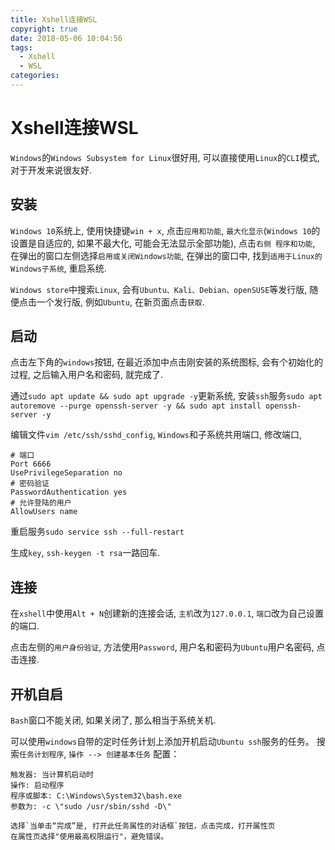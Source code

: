 ```yaml
---
title: Xshell连接WSL
copyright: true
date: 2018-05-06 10:04:56
tags:
  - Xshell
  - WSL
categories:
---
```


# Xshell连接WSL

`Windows`的`Windows Subsystem for Linux`很好用, 可以直接使用`Linux`的`CLI`模式, 对于开发来说很友好.

## 安装

`Windows 10`系统上, 使用快捷键`win + x`, 点击`应用和功能`, `最大化显示`(`Windows 10`的设置是自适应的, 如果不最大化, 可能会无法显示全部功能), 点击`右侧 程序和功能`, 在弹出的窗口左侧选择`启用或关闭Windows功能`, 在弹出的窗口中, 找到`适用于Linux的Windows子系统`, 重启系统.

`Windows store`中搜索`Linux`, 会有`Ubuntu、Kali、Debian、openSUSE`等发行版, 随便点击一个发行版, 例如`Ubuntu`, 在新页面点击`获取`.

## 启动

点击左下角的`windows`按钮, 在最近添加中点击刚安装的系统图标, 会有个初始化的过程, 之后输入用户名和密码, 就完成了.

通过`sudo apt update && sudo apt upgrade -y`更新系统, 安装`ssh`服务`sudo apt autoremove --purge openssh-server -y && sudo apt install openssh-server -y`

编辑文件`vim /etc/ssh/sshd_config`, `Windows`和子系统共用端口, 修改端口, 
```
# 端口
Port 6666
UsePrivilegeSeparation no
# 密码验证
PasswordAuthentication yes
# 允许登陆的用户
AllowUsers name
```

重启服务`sudo service ssh --full-restart`

生成`key`, `ssh-keygen -t rsa`一路回车.

## 连接

在`xshell`中使用`Alt + N`创建新的连接会话, `主机`改为`127.0.0.1`, `端口`改为自己设置的端口.

点击左侧的`用户身份验证`, 方法使用`Password`, 用户名和密码为`Ubuntu`用户名密码, 点击连接.

## 开机自启

`Bash`窗口不能关闭, 如果关闭了, 那么相当于系统关机.


可以使用`windows`自带的定时任务计划上添加开机启动`Ubuntu ssh`服务的任务。
搜索`任务计划程序`, `操作 --> 创建基本任务`
配置：
```
触发器: 当计算机启动时
操作: 启动程序
程序或脚本: C:\Windows\System32\bash.exe
参数为: -c \"sudo /usr/sbin/sshd -D\"

选择`当单击“完成”是, 打开此任务属性的对话框`按钮，点击完成，打开属性页
在属性页选择"使用最高权限运行"，避免错误。
```

